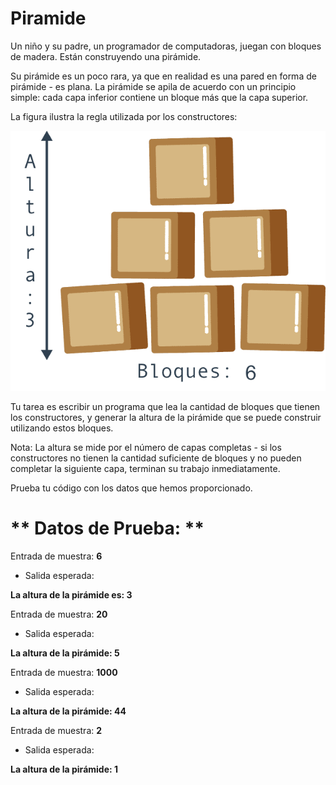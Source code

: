 # Piramide

Un niño y su padre, un programador de computadoras, juegan con bloques de madera. Están construyendo una pirámide.

Su pirámide es un poco rara, ya que en realidad es una pared en forma de pirámide - es plana. La pirámide se apila de acuerdo con un principio simple: cada capa inferior contiene un bloque más que la capa superior.

La figura ilustra la regla utilizada por los constructores:

![Imagen](img/piramid.png)

Tu tarea es escribir un programa que lea la cantidad de bloques que tienen los constructores, y generar la altura de la pirámide que se puede construir utilizando estos bloques.

Nota: La altura se mide por el número de capas completas - si los constructores no tienen la cantidad suficiente de bloques y no pueden completar la siguiente capa, terminan su trabajo inmediatamente.

Prueba tu código con los datos que hemos proporcionado.


# ** Datos de Prueba: **

Entrada de muestra: **6**
 - Salida esperada:

**La altura de la pirámide es: 3**

Entrada de muestra: **20**
 - Salida esperada:

**La altura de la pirámide: 5**

Entrada de muestra: **1000**
 - Salida esperada:

**La altura de la pirámide: 44**

Entrada de muestra: **2**
 - Salida esperada:

**La altura de la pirámide: 1**
